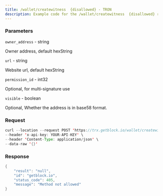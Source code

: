 ```yaml
---
title: /wallet/createwitness  {disallowed} - TRON
description: Example code for the /wallet/createwitness  {disallowed} rest method. Сomplete guide on how to use /wallet/createwitness  {disallowed} rest in GetBlock.io Web3 documentation.
---
```


### Parameters


`owner_address` - string

Owner address, default hexString

`url` - string

Website url, default hexString

`permission_id` - int32

Optional, for multi-signature use

`visible` - boolean

Optional, Whether the address is in base58 format.

### Request

``` java
curl --location --request POST 'https://trx.getblock.io/wallet/createwitness' \
--header 'x-api-key: YOUR-API-KEY' \
--header 'Content-Type: application/json' \
--data-raw '{}'
```

###  Response

``` java
{
    "result": "null",
    "id": "getblock.io",
    "status_code": 405,
    "message": "Method not allowed"
}
```

